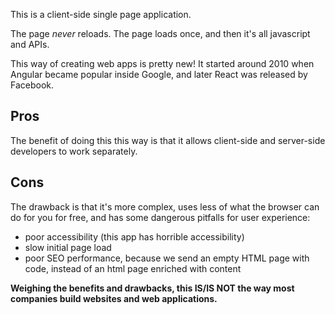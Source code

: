 This is a client-side single page application.

The page _never_ reloads. The page loads once, and then it's all javascript and
APIs.

This way of creating web apps is pretty new! It started around 2010 when
Angular became popular inside Google, and later React was released by Facebook.

## Pros

The benefit of doing this this way is that it allows client-side and
server-side developers to work separately.

## Cons

The drawback is that it's more complex, uses less of what the browser can do
for you for free, and has some dangerous pitfalls for user experience:

- poor accessibility (this app has horrible accessibility)
- slow initial page load
- poor SEO performance, because we send an empty HTML page with code, instead
  of an html page enriched with content

**Weighing the benefits and drawbacks, this IS/IS NOT the way most companies
build websites and web applications.**

